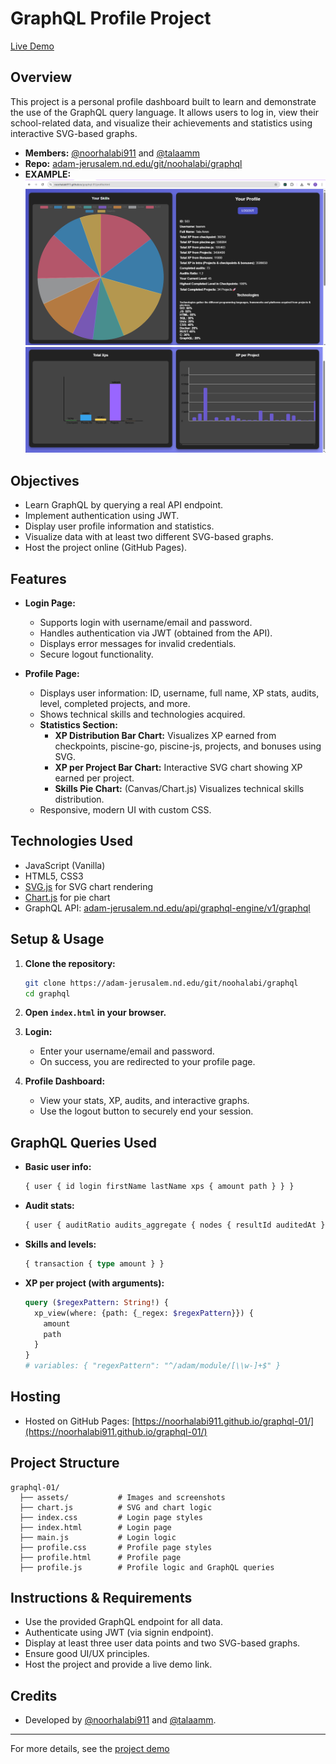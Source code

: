 # GraphQL Profile Project

[Live Demo](https://noorhalabi911.github.io/graphql-01/)

## Overview

This project is a personal profile dashboard built to learn and demonstrate the use of the GraphQL query language. It allows users to log in, view their school-related data, and visualize their achievements and statistics using interactive SVG-based graphs.

- **Members:** [@noorhalabi911](https://github.com/noorhalabi911) and [@talaamm](https://github.com/talaamm)
- **Repo:** [adam-jerusalem.nd.edu/git/noohalabi/graphql](https://adam-jerusalem.nd.edu/git/noohalabi/graphql)
- **EXAMPLE:**
![image1 of wesbite](/assets/image1.png)
![image2 of wesbite](/assets/image.png)

## Objectives

- Learn GraphQL by querying a real API endpoint.
- Implement authentication using JWT.
- Display user profile information and statistics.
- Visualize data with at least two different SVG-based graphs.
- Host the project online (GitHub Pages).

## Features

- **Login Page:**
  - Supports login with username/email and password.
  - Handles authentication via JWT (obtained from the API).
  - Displays error messages for invalid credentials.
  - Secure logout functionality.

- **Profile Page:**
  - Displays user information: ID, username, full name, XP stats, audits, level, completed projects, and more.
  - Shows technical skills and technologies acquired.
  - **Statistics Section:**
    - **XP Distribution Bar Chart:** Visualizes XP earned from checkpoints, piscine-go, piscine-js, projects, and bonuses using SVG.
    - **XP per Project Bar Chart:** Interactive SVG chart showing XP earned per project.
    - **Skills Pie Chart:** (Canvas/Chart.js) Visualizes technical skills distribution.
  - Responsive, modern UI with custom CSS.

## Technologies Used

- JavaScript (Vanilla)
- HTML5, CSS3
- [SVG.js](https://svgjs.dev/) for SVG chart rendering
- [Chart.js](https://www.chartjs.org/) for pie chart
- GraphQL API: [adam-jerusalem.nd.edu/api/graphql-engine/v1/graphql](https://adam-jerusalem.nd.edu/api/graphql-engine/v1/graphql)

## Setup & Usage

1. **Clone the repository:**

   ```bash
   git clone https://adam-jerusalem.nd.edu/git/noohalabi/graphql
   cd graphql
   ```

2. **Open `index.html` in your browser.**
3. **Login:**
   - Enter your username/email and password.
   - On success, you are redirected to your profile page.
4. **Profile Dashboard:**
   - View your stats, XP, audits, and interactive graphs.
   - Use the logout button to securely end your session.

## GraphQL Queries Used

- **Basic user info:**

  ```graphql
  { user { id login firstName lastName xps { amount path } } }
  ```

- **Audit stats:**

  ```graphql
  { user { auditRatio audits_aggregate { nodes { resultId auditedAt } } } }
  ```

- **Skills and levels:**

  ```graphql
  { transaction { type amount } }
  ```

- **XP per project (with arguments):**

  ```graphql
  query ($regexPattern: String!) {
    xp_view(where: {path: {_regex: $regexPattern}}) {
      amount
      path
    }
  }
  # variables: { "regexPattern": "^/adam/module/[\\w-]+$" }
  ```

## Hosting

- Hosted on GitHub Pages: [https://noorhalabi911.github.io/graphql-01/](https://noorhalabi911.github.io/graphql-01/)

## Project Structure

```
graphql-01/
  ├── assets/           # Images and screenshots
  ├── chart.js          # SVG and chart logic
  ├── index.css         # Login page styles
  ├── index.html        # Login page
  ├── main.js           # Login logic
  ├── profile.css       # Profile page styles
  ├── profile.html      # Profile page
  ├── profile.js        # Profile logic and GraphQL queries
```

## Instructions & Requirements

- Use the provided GraphQL endpoint for all data.
- Authenticate using JWT (via signin endpoint).
- Display at least three user data points and two SVG-based graphs.
- Ensure good UI/UX principles.
- Host the project and provide a live demo link.

## Credits

- Developed by [@noorhalabi911](https://github.com/noorhalabi911) and [@talaamm](https://github.com/talaamm).

---
For more details, see the [project demo](https://noorhalabi911.github.io/graphql-01/)
